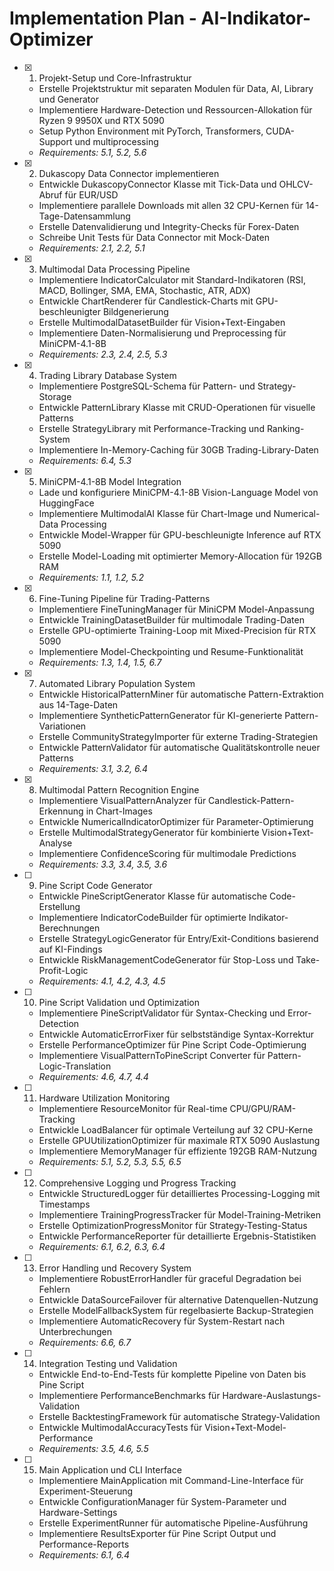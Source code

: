 # Implementation Plan - AI-Indikator-Optimizer

- [x] 1. Projekt-Setup und Core-Infrastruktur
  - Erstelle Projektstruktur mit separaten Modulen für Data, AI, Library und Generator
  - Implementiere Hardware-Detection und Ressourcen-Allokation für Ryzen 9 9950X und RTX 5090
  - Setup Python Environment mit PyTorch, Transformers, CUDA-Support und multiprocessing
  - _Requirements: 5.1, 5.2, 5.6_

- [x] 2. Dukascopy Data Connector implementieren
  - Entwickle DukascopyConnector Klasse mit Tick-Data und OHLCV-Abruf für EUR/USD
  - Implementiere parallele Downloads mit allen 32 CPU-Kernen für 14-Tage-Datensammlung
  - Erstelle Datenvalidierung und Integrity-Checks für Forex-Daten
  - Schreibe Unit Tests für Data Connector mit Mock-Daten
  - _Requirements: 2.1, 2.2, 5.1_

- [x] 3. Multimodal Data Processing Pipeline
  - Implementiere IndicatorCalculator mit Standard-Indikatoren (RSI, MACD, Bollinger, SMA, EMA, Stochastic, ATR, ADX)
  - Entwickle ChartRenderer für Candlestick-Charts mit GPU-beschleunigter Bildgenerierung
  - Erstelle MultimodalDatasetBuilder für Vision+Text-Eingaben
  - Implementiere Daten-Normalisierung und Preprocessing für MiniCPM-4.1-8B
  - _Requirements: 2.3, 2.4, 2.5, 5.3_

- [x] 4. Trading Library Database System
  - Implementiere PostgreSQL-Schema für Pattern- und Strategy-Storage
  - Entwickle PatternLibrary Klasse mit CRUD-Operationen für visuelle Patterns
  - Erstelle StrategyLibrary mit Performance-Tracking und Ranking-System
  - Implementiere In-Memory-Caching für 30GB Trading-Library-Daten
  - _Requirements: 6.4, 5.3_

- [x] 5. MiniCPM-4.1-8B Model Integration
  - Lade und konfiguriere MiniCPM-4.1-8B Vision-Language Model von HuggingFace
  - Implementiere MultimodalAI Klasse für Chart-Image und Numerical-Data Processing
  - Entwickle Model-Wrapper für GPU-beschleunigte Inference auf RTX 5090
  - Erstelle Model-Loading mit optimierter Memory-Allocation für 192GB RAM
  - _Requirements: 1.1, 1.2, 5.2_

- [x] 6. Fine-Tuning Pipeline für Trading-Patterns
  - Implementiere FineTuningManager für MiniCPM Model-Anpassung
  - Entwickle TrainingDatasetBuilder für multimodale Trading-Daten
  - Erstelle GPU-optimierte Training-Loop mit Mixed-Precision für RTX 5090
  - Implementiere Model-Checkpointing und Resume-Funktionalität
  - _Requirements: 1.3, 1.4, 1.5, 6.7_

- [x] 7. Automated Library Population System
  - Entwickle HistoricalPatternMiner für automatische Pattern-Extraktion aus 14-Tage-Daten
  - Implementiere SyntheticPatternGenerator für KI-generierte Pattern-Variationen
  - Erstelle CommunityStrategyImporter für externe Trading-Strategien
  - Entwickle PatternValidator für automatische Qualitätskontrolle neuer Patterns
  - _Requirements: 3.1, 3.2, 6.4_

- [x] 8. Multimodal Pattern Recognition Engine
  - Implementiere VisualPatternAnalyzer für Candlestick-Pattern-Erkennung in Chart-Images
  - Entwickle NumericalIndicatorOptimizer für Parameter-Optimierung
  - Erstelle MultimodalStrategyGenerator für kombinierte Vision+Text-Analyse
  - Implementiere ConfidenceScoring für multimodale Predictions
  - _Requirements: 3.3, 3.4, 3.5, 3.6_

- [ ] 9. Pine Script Code Generator
  - Entwickle PineScriptGenerator Klasse für automatische Code-Erstellung
  - Implementiere IndicatorCodeBuilder für optimierte Indikator-Berechnungen
  - Erstelle StrategyLogicGenerator für Entry/Exit-Conditions basierend auf KI-Findings
  - Entwickle RiskManagementCodeGenerator für Stop-Loss und Take-Profit-Logic
  - _Requirements: 4.1, 4.2, 4.3, 4.5_

- [ ] 10. Pine Script Validation und Optimization
  - Implementiere PineScriptValidator für Syntax-Checking und Error-Detection
  - Entwickle AutomaticErrorFixer für selbstständige Syntax-Korrektur
  - Erstelle PerformanceOptimizer für Pine Script Code-Optimierung
  - Implementiere VisualPatternToPineScript Converter für Pattern-Logic-Translation
  - _Requirements: 4.6, 4.7, 4.4_

- [ ] 11. Hardware Utilization Monitoring
  - Implementiere ResourceMonitor für Real-time CPU/GPU/RAM-Tracking
  - Entwickle LoadBalancer für optimale Verteilung auf 32 CPU-Kerne
  - Erstelle GPUUtilizationOptimizer für maximale RTX 5090 Auslastung
  - Implementiere MemoryManager für effiziente 192GB RAM-Nutzung
  - _Requirements: 5.1, 5.2, 5.3, 5.5, 6.5_

- [ ] 12. Comprehensive Logging und Progress Tracking
  - Entwickle StructuredLogger für detailliertes Processing-Logging mit Timestamps
  - Implementiere TrainingProgressTracker für Model-Training-Metriken
  - Erstelle OptimizationProgressMonitor für Strategy-Testing-Status
  - Entwickle PerformanceReporter für detaillierte Ergebnis-Statistiken
  - _Requirements: 6.1, 6.2, 6.3, 6.4_

- [ ] 13. Error Handling und Recovery System
  - Implementiere RobustErrorHandler für graceful Degradation bei Fehlern
  - Entwickle DataSourceFailover für alternative Datenquellen-Nutzung
  - Erstelle ModelFallbackSystem für regelbasierte Backup-Strategien
  - Implementiere AutomaticRecovery für System-Restart nach Unterbrechungen
  - _Requirements: 6.6, 6.7_

- [ ] 14. Integration Testing und Validation
  - Entwickle End-to-End-Tests für komplette Pipeline von Daten bis Pine Script
  - Implementiere PerformanceBenchmarks für Hardware-Auslastungs-Validation
  - Erstelle BacktestingFramework für automatische Strategy-Validation
  - Entwickle MultimodalAccuracyTests für Vision+Text-Model-Performance
  - _Requirements: 3.5, 4.6, 5.5_

- [ ] 15. Main Application und CLI Interface
  - Implementiere MainApplication mit Command-Line-Interface für Experiment-Steuerung
  - Entwickle ConfigurationManager für System-Parameter und Hardware-Settings
  - Erstelle ExperimentRunner für automatische Pipeline-Ausführung
  - Implementiere ResultsExporter für Pine Script Output und Performance-Reports
  - _Requirements: 6.1, 6.4_